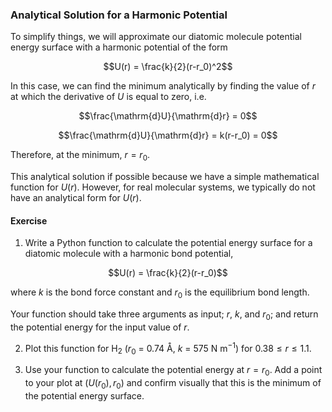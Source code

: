 ### Analytical Solution for a Harmonic Potential

To simplify things, we will approximate our diatomic molecule potential energy surface with a harmonic potential of the form

$$U(r) = \frac{k}{2}(r-r_0)^2$$

In this case, we can find the minimum analytically by finding the value of $r$ at which the derivative of $U$ is equal to zero, i.e.

$$\frac{\mathrm{d}U}{\mathrm{d}r} = 0$$

$$\frac{\mathrm{d}U}{\mathrm{d}r} = k(r-r_0) = 0$$

Therefore, at the minimum, $r = r_0$.

This analytical solution if possible because we have a simple mathematical function for $U(r)$. However, for real molecular systems, we typically do not have an analytical form for $U(r)$.

#### Exercise

1. Write a Python function to calculate the potential energy surface for a diatomic molecule with a harmonic bond potential,

$$U(r) = \frac{k}{2}(r-r_0)$$

where $k$ is the bond force constant and $r_0$ is the equilibrium bond length.

Your function should take three arguments as input; $r$, $k$, and $r_0$; and return the potential energy for the input value of $r$.

2. Plot this function for H<sub>2</sub> ($r_0$ = 0.74 &#8491;, $k$ = 575 N m<sup>&minus;1</sup>) for $0.38\leq r \leq 1.1$.

3. Use your function to calculate the potential energy at $r=r_0$. Add a point to your plot at $(U(r_0), r_0)$ and confirm visually that this is the minimum of the potential energy surface.
